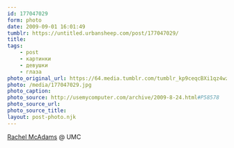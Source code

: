 ```yaml
---
id: 177047029
form: photo
date: 2009-09-01 16:01:49
tumblr: https://untitled.urbansheep.com/post/177047029/
title:
tags:
    - post
    - картинки
    - девушки
    - глаза
photo_original_url: https://64.media.tumblr.com/tumblr_kp9ceqcBXi1qz4wzio1_1280.jpg
photo: /media/177047029.jpg
photo_caption: 
photo_source: http://usemycomputer.com/archive/2009-8-24.html#P58578
photo_source_url:
photo_source_title:
layout: post-photo.njk
---
```


<p><a href="http://usemycomputer.com/archive/2009-8-24.html#P58578">Rachel McAdams</a> @ UMC</p>
